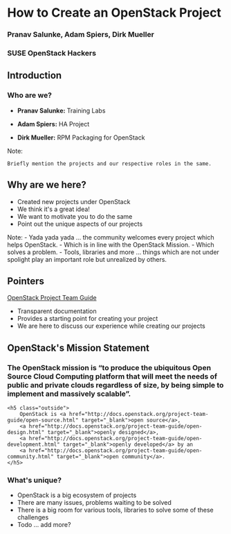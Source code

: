 <!-- .slide: data-state="cover" id="cover-page" -->
<div class="title">
    <h1>How to Create an OpenStack Project</h1>
</div>

<div class="presenter">
    <h3 class="name">Pranav Salunke, Adam Spiers, Dirk Mueller</h3>
    <h3 class="job-title">SUSE OpenStack Hackers</h3>
</div>


<!-- .slide: data-state="normal" id="agenda" data-background-transition="zoom" data-background-size="100%" data-background-image="images/Team-Creativity.jpg"  -->
## <p class="bg-light-neutral">Introduction</p>

### <p class="bg-light-neutral"> Who are we?</p>

* <p class="bg-tint-neutral"><strong>Pranav Salunke:</strong> Training Labs</p>
* <p class="bg-tint-neutral"><strong>Adam Spiers:</strong> HA Project</p>
* <p class="bg-tint-neutral"><strong>Dirk Mueller:</strong> RPM Packaging for OpenStack</p>

Note:

    Briefly mention the projects and our respective roles in the same.


<!-- .slide: data-state="normal" id="agenda-why-here" -->
## Why are we here?

*   Created new projects under OpenStack
*   We think it's a great idea!
*   We want to motivate you to do the same
*   Point out the unique aspects of our projects

Note:
    - Yada yada yada ... the community welcomes every project which helps OpenStack.
    - Which is in line with the OpenStack Mission.
    - Which solves a problem.
    - Tools, libraries and more ... things which are not under spolight play an important role but unrealized by others.


<!-- .slide: data-state="normal" id="agenda-pointers" -->
## Pointers

<a href="http://docs.openstack.org/project-team-guide/" target="_blank"> OpenStack Project Team Guide</a>

* Transparent documentation
* Provides a starting point for creating your project
* We are here to discuss our experience while creating our projects


<!-- .slide: data-state="normal" id="call-to-action" data-menu-title="Call to action" -->
## OpenStack's Mission Statement

<div class="call-to-action">
    <h3 class="inside">
    The OpenStack mission is “to produce the ubiquitous Open Source Cloud Computing platform
    that will meet the needs of public and private clouds regardless of size, by being simple
    to implement and massively scalable”.
    </h3>

    <h5 class="outside">
        OpenStack is <a href="http://docs.openstack.org/project-team-guide/open-source.html" target="_blank">open source</a>,
        <a href="http://docs.openstack.org/project-team-guide/open-design.html" target="_blank">openly designed</a>,
        <a href="http://docs.openstack.org/project-team-guide/open-development.html" target="_blank">openly developed</a> by an
        <a href="http://docs.openstack.org/project-team-guide/open-community.html" target="_blank">open community</a>.
    </h5>
</div>


<!-- .slide: data-state="normal" id="agenda-unique-value" -->
### What's unique?

* OpenStack is a big ecosystem of projects
* There are many issues, problems waiting to be solved
* There is a big room for various tools, libraries to solve some of these challenges
* Todo ... add more?
